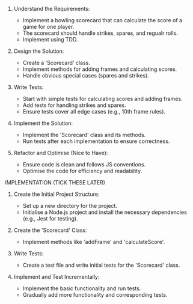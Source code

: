 1. Understand the Requirements:
    - Implement a bowling scorecard that can calculate the score of a game for one player.
    - The scorecard should handle strikes, spares, and regualr rolls.
    - Implement using TDD.

2. Design the Solution:
    - Create a 'Scorecard' class.
    - Implement methods for adding frames and calculating scores.
    - Handle obvious special cases (spares and strikes).

3. Write Tests:
    - Start with simple tests for calculating scores and adding frames.
    - Add tests for handling strikes and spares.
    - Ensure tests cover all edge cases (e.g., 10th frame rules).

4. Implement the Solution:
    - Implement the 'Scorecard' class and its methods.
    - Run tests after each implementation to ensure correctness.

5. Refactor and Optimise (Nice to Have):
    - Ensure code is clean and follows JS conventions.
    - Optimise the code for efficiency and readability.

IMPLEMENTATION (TICK THESE LATER)

1. Create the Initial Project Structure:
    - Set up a new directory for the project.
    - Initialise a Node.js project and install the necessary dependencies (e.g., Jest for testing).

2. Create the 'Scorecard' Class:
    - Implement methods like 'addFrame' and 'calculateScore'.

3. Write Tests:
    - Create a test file and write initial tests for the 'Scorecard' class.

4. Implement and Test Incrementally:
    - Implement the basic functionality and run tests.
    - Gradually add more functionality and corresponding tests.

